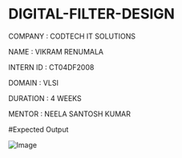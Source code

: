 # DIGITAL-FILTER-DESIGN 

COMPANY : CODTECH IT SOLUTIONS 

NAME : VIKRAM RENUMALA 

INTERN ID : CT04DF2008

DOMAIN : VLSI

DURATION : 4 WEEKS 

MENTOR : NEELA SANTOSH KUMAR



#Expected Output 

![Image](https://github.com/user-attachments/assets/3dc957d7-4bb5-4677-a89c-e6e35c81a40e)
